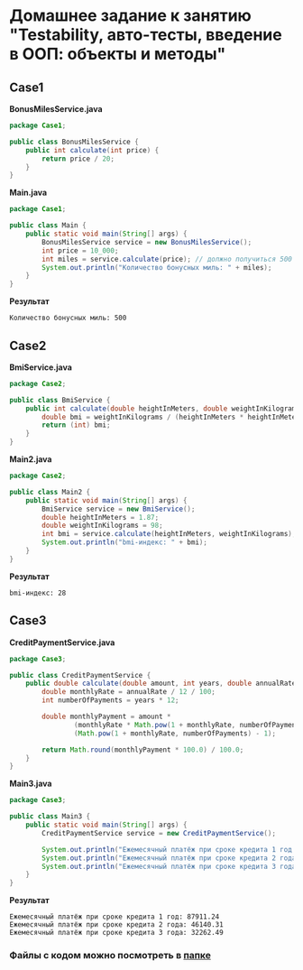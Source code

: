 # Домашнее задание к занятию "Testability, авто-тесты, введение в ООП: объекты и методы"

## Case1
**BonusMilesService.java**
```java
package Case1;

public class BonusMilesService {
    public int calculate(int price) {
        return price / 20;
    }
}
```
**Main.java**
```java
package Case1;

public class Main {
    public static void main(String[] args) {
        BonusMilesService service = new BonusMilesService();
        int price = 10_000;
        int miles = service.calculate(price); // должно получиться 500
        System.out.println("Количество бонусных миль: " + miles);
    }
}
```
**Результат**
```
Количество бонусных миль: 500
```

## Case2
**BmiService.java**
```java
package Case2;

public class BmiService {
    public int calculate(double heightInMeters, double weightInKilograms) {
        double bmi = weightInKilograms / (heightInMeters * heightInMeters);
        return (int) bmi;
    }
}
```
**Main2.java**
```java
package Case2;

public class Main2 {
    public static void main(String[] args) {
        BmiService service = new BmiService();
        double heightInMeters = 1.87;
        double weightInKilograms = 98;
        int bmi = service.calculate(heightInMeters, weightInKilograms); // должно получиться 28
        System.out.println("bmi-индекс: " + bmi);
    }
}
```
**Результат**
```
bmi-индекс: 28
```

## Case3
**CreditPaymentService.java**
```java
package Case3;

public class CreditPaymentService {
    public double calculate(double amount, int years, double annualRate) {
        double monthlyRate = annualRate / 12 / 100;
        int numberOfPayments = years * 12;

        double monthlyPayment = amount *
                (monthlyRate * Math.pow(1 + monthlyRate, numberOfPayments)) /
                (Math.pow(1 + monthlyRate, numberOfPayments) - 1);

        return Math.round(monthlyPayment * 100.0) / 100.0;
    }
}
```
**Main3.java**
```java
package Case3;

public class Main3 {
    public static void main(String[] args) {
        CreditPaymentService service = new CreditPaymentService();

        System.out.println("Ежемесячный платёж при сроке кредита 1 год: " + (service.calculate(1_000_000, 1, 9.99)));
        System.out.println("Ежемесячный платёж при сроке кредита 2 года: " + (service.calculate(1_000_000, 2, 9.99)));
        System.out.println("Ежемесячный платёж при сроке кредита 3 года: " + (service.calculate(1_000_000, 3, 9.99)));
    }
}
```

**Результат**
```
Ежемесячный платёж при сроке кредита 1 год: 87911.24
Ежемесячный платёж при сроке кредита 2 года: 46140.31
Ежемесячный платёж при сроке кредита 3 года: 32262.49
```

### Файлы с кодом можно посмотреть в [папке](https://github.com/AngryCFO/Testability/tree/main/src)

